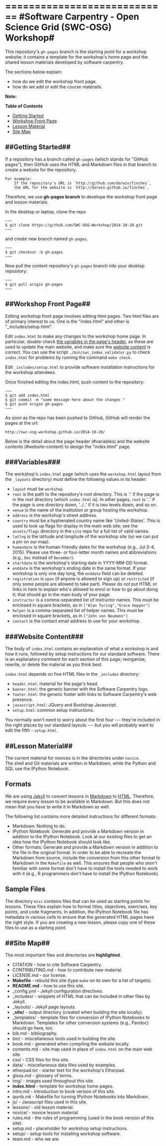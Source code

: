 ============================
#Software Carpentry - Open Science Grid (SWC-OSG) Workshop#
============================

This repository's `gh-pages` branch is the starting point for a workshop 
website: it contains a template for the workshop's home page and the shared 
lesson materials developed by software carpentry.

The sections below explain:
*   how do we edit the workshop front page.
*   how do we add or edit the course materails.  

**Note:**

**Table of Contents**

*   [Getting Started](#getting-started)
*   [Workshop Front Page](#workshop-frontpage)
*   [Lesson Material](#lession-material)
*   [Site Map](#site-map)

##Getting Started##
---------------

If a repository has a branch called `gh-pages` (which 
stands for "GitHub pages"), then GitHub uses the HTML and Markdown 
files in that branch to create a website for the repository.

~~~
For example: 
    If the repository's URL is `http://github.com/darwin/finches`,
    the URL for the website is `http://darwin.github.io/finches`.
~~~

Therefore, we use **gh-pages branch** to develope the workshop front page and lesson materials. 


In the desktop or laptop, clone the repo 

    ~~~
    $ git clone https://github.com/SWC-OSG-Workshop/2014-10-20.git
    ~~~

and create new branch named `gh-pages`.

    ~~~
    $ git checkout -b gh-pages
    ~~~

Now pull the content repository's `gh-pages` branch into your desktop repository:

    ~~~
    $ git pull origin gh-pages
    ~~~


##Workshop Front Page##
-------------------

Editing workshop front page involves editing html pages. Two html files are of 
primary interest to us. One is the "index.html" and other is "_includes/setup.html".


Edit `index.html` to make any changes to the workshop home page.
    In particular, double-check
    [the variables in the page's header](#variables),
    as these are used to update the main website,
    and make sure the [website content](#website-content) is correct.
    You can use the script `./bin/swc_index_validator.py` to 
    check `index.html` for problems
    by running the command `make check`.


Edit `_includes/setup.html` to provide software installation instructions for the workshop attendees.

Once finished editing the index.html, push content to the repository:

    ~~~
    $ git add index.html
    $ git commit -m "some message here about the changes " 
    $ git push origin gh-pages
    ~~~

As soon as the repo has been pushed to GitHub, GitHub will render the pages
at the url:

~~~
http://swc-osg-workshop.github.io/2014-10-20/
~~~

Below is the detail about the page header (#variables) and the website
contents (#website-content) to design the "index.html" page. 

###Variables###
---------

The workshop's `index.html` page
(which uses the `workshop.html` layout from the `_layouts` directory)
*must* define the following values in its header:

*   `layout` must be `workshop`.
*   `root` is the path to the repository's root directory.
    This is '.' if the page is in the root directory
    (which `index.html` is).
    In other pages,
    `root` is '..' if the page is one directory down,
    '../..' if it is two levels down,
    and so on.
*   `venue` is the name of the institution or group hosting the workshop.
*   `address` is the workshop's street address.
*   `country` must be a hyphenated country name like 'United-States'.
    This is used to look up flags for display in the main web site;
    see the `assets/flags` directory in the `site` repo for a full list of valid names.
*   `latlng` is the latitude and longitude of the workshop site
    (so we can put a pin on our map).
*   `humandate` is the human-friendly dates for the workshop (e.g., Jul 3-4, 2015).
    Please use three- or four-letter month names and abbreviations
    (e.g., `Dec` instead of `December`).
*   `startdate` is the workshop's starting date in YYYY-MM-DD format.
*   `enddate` is the workshop's ending date in the same format.
    If your workshop is only one day long,
    the `enddate` field can be deleted.
*   `registration` is `open` (if anyone is allowed to sign up)
    or `restricted` (if only some people are allowed to take part).
    Please do *not* put HTML or links in here to explain
    who's allowed to enrol or how to go about doing it;
    that should go in the main body of your page.
*   `instructor` is a comma-separated list of instructor names.
    This must be enclosed in square brackets,
    as in `["Alan Turing","Grace Hopper"]`
*   `helper` is a comma-separated list of helper names.
    This must be enclosed in square brackets,
    as in `["John von Neumann"]`
*   `contact` is the contact email address to use for your workshop.


###Website Content###
---------------

The body of `index.html` contains
an explanation of what a workshop is and how it runs,
followed by setup instructions for our standard software.
There is an explanatory comment for each section of this page;
reorganize, rewrite, or delete the material as you think best.

`index.html` depends on five HTML files in the `_includes` directory:

*   `header.html`: material for the page's head.
*   `banner.html`: the generic banner with the Software Carpentry logo.
*   `footer.html`: the generic footer with links to Software Carpentry's web presence.
*   `javascript.html`: JQuery and Bootstrap Javascript.
*   `setup.html`: common setup instructions.

You normally won't need to worry about the first four ---
they're included in the right places by our standard layouts ---
but you will probably want to edit the fifth - `setup.html`.

##Lesson Material##
---------------

The current material for novices is in the directories under `novice`.  
The shell and Git materials are written in Markdown, while the Python and 
SQL use the IPython Notebook.

Formats
-------

We are using [Jekyll](https://en.wikipedia.org/wiki/Jekyll_%28software%29)
to convert lessons in [Markdown](https://en.wikipedia.org/wiki/Markdown)
to [HTML](https://en.wikipedia.org/wiki/HTML).
Therefore, we require every lesson to be available in Markdown.
But this does not mean that you have to write it in Markdown as well.

The following list contains more detailed instructions for different formats:

*   Markdown: Nothing to do.
*   IPython Notebook: Generate and provide a Markdown version in addition
    to the IPython Notebook.
    Look at our existing files to get an idea how the IPython Notebook
    should look like.
*   Other formats: Generate and provide a Markdown version in addition
    to the file in the original format.
    In order to be able to recreate the Markdown from source,
    include the conversion from this other format to Markdown
    in the `Makefile` as well. This ensures that people who *aren't* familiar
    with some format don't have to install the tools needed to work with it
    (e.g., R programmers don't have to install the IPython Notebook).

Sample Files
------------

The directory `misc` contains files that can be used as starting points for lessons.
These files explain how to format titles,
objectives,
exercises,
key points,
and code fragments.
In addition,
the IPython Notebook file has metadata in various cells
to ensure that the generated HTML pages have the right style.
If you are creating a new lesson,
please copy one of these files to use as a starting point.





##Site Map##
--------

The most important files and directories are **highlighted**.

*   CITATION - how to cite Software Carpentry.
*   CONTRIBUTING.md - how to contribute new material.
*   LICENSE.md - our license.
*   **Makefile** - rebuild this site (type `make` on its own for a list of targets).
*   **README.md** - how to use this site.
*   _config.yml - Jekyll configuration directives.
*   _includes/ - snippets of HTML that can be included in other files by Jekyll.
*   _layouts/ - Jekyll page layouts.
*   **_site/** - output directory (created when building the site locally).
*   _templates/ - template files for conversion of IPython Notebooks to Markdown.
    Templates for other conversion systems (e.g., Pandoc) should go here, too.
*   bib.md - bibliography.
*   bin/ - miscellaneous tools used in building the site.
*   book.md - generated when compiling the website locally.
*   contents.md - site map used in place of `index.html` on the main web site.
*   css/ - CSS files for this site.
*   data/ - miscellaneous data files used by examples.
*   etherpad.txt - starter text for the workshop's Etherpad.
*   gloss.md - glossary of terms.
*   img/ - images used throughout this site.
*   **index.html** - template for workshop home pages.
*   intro.md - introduction to book version of this site.
*   ipynb.mk - Makefile for turning IPython Notebooks into Markdown.
*   js/ - Javascript files used in this site.
*   lessons/ - old lesson material.
*   novice/ - novice lesson material.
*   rules.md - the rules of programming (used in the book version of this site).
*   setup.md - placeholder for workshop setup instructions.
*   setup/ - setup tools for installing workshop software.
*   team.md - who we are.

